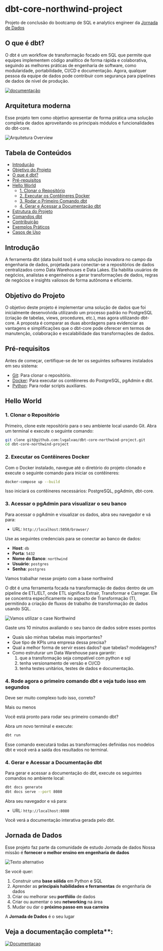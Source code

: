 # dbt-core-northwind-project

Projeto de conclusão do bootcamp de SQL e analytics engineer da [Jornada de Dados](www.suajornadadedados.com.br)

## O que é dbt?

O dbt é um workflow de transformação focado em SQL que permite que equipes implementem código analítico de forma rápida e colaborativa, seguindo as melhores práticas de engenharia de software, como modularidade, portabilidade, CI/CD e documentação. Agora, qualquer pessoa da equipe de dados pode contribuir com segurança para pipelines de dados de nível de produção.

[![documentação](./pics/oqueedeb.png)](https://www.getdbt.com/product/what-is-dbt)

## Arquitetura moderna

Esse projeto tem como objetivo apresentar de forma prática uma solução completa de dados aproveitando os principais módulos e funcionalidades do dbt-core.

![Arquitetura Overview](./pics/overview.png)

## Tabela de Conteúdos

- [Introdução](#introdução)
- [Objetivo do Projeto](#objetivo-do-projeto)
- [O que é dbt?](#o-que-é-dbt)
- [Pré-requisitos](#pré-requisitos)
- [Hello World](#hello-world)
  - [1. Clonar o Repositório](#1-clonar-o-repositório)
  - [2. Executar os Contêineres Docker](#2-executar-os-contêineres-docker)
  - [3. Rodar o Primeiro Comando dbt](#3-rodar-o-primeiro-comando-dbt)
  - [4. Gerar e Acessar a Documentação dbt](#4-gerar-e-acessar-a-documentação-dbt)
- [Estrutura do Projeto](#estrutura-do-projeto)
- [Comandos dbt](#comandos-dbt)
- [Contribuição](#contribuição)
- [Exemplos Práticos](#exemplos-práticos)
- [Casos de Uso](#casos-de-uso)

## Introdução

A ferramenta dbt (data build tool) é uma solução inovadora no campo da engenharia de dados, projetada para conectar-se a repositórios de dados centralizados como Data Warehouses e Data Lakes. Ela habilita usuários de negócios, analistas e engenheiros a gerar transformações de dados, regras de negócios e insights valiosos de forma autônoma e eficiente.

## Objetivo do Projeto

O objetivo deste projeto é implementar uma solução de dados que foi inicialmente desenvolvida utilizando um processo padrão no PostgreSQL (criação de tabelas, views, procedures, etc.), mas agora utilizando dbt-core. A proposta é comparar as duas abordagens para evidenciar as vantagens e simplificações que o dbt-core pode oferecer em termos de manutenção, colaboração e escalabilidade das transformações de dados.

## Pré-requisitos

Antes de começar, certifique-se de ter os seguintes softwares instalados em seu sistema:

- [Git](https://git-scm.com/downloads): Para clonar o repositório.
- [Docker](https://www.docker.com/products/docker-desktop): Para executar os contêineres do PostgreSQL, pgAdmin e dbt.
- [Python](https://www.python.org/downloads/): Para rodar scripts auxiliares.

## Hello World

### 1. Clonar o Repositório

Primeiro, clone este repositório para o seu ambiente local usando Git. Abra um terminal e execute o seguinte comando:

```sh
git clone git@github.com:lvgalvao/dbt-core-northwind-project.git
cd dbt-core-northwind-project
```

### 2. Executar os Contêineres Docker

Com o Docker instalado, navegue até o diretório do projeto clonado e execute o seguinte comando para iniciar os contêineres:

```sh
docker-compose up --build
```

Isso iniciará os contêineres necessários: PostgreSQL, pgAdmin, dbt-core.

### 3. Acessar o pgAdmin para visualizar o seu banco

Para acessar o pgAdmin e visualizar os dados, abra seu navegador e vá para:

- URL: `http://localhost:5050/browser/`

Use as seguintes credenciais para se conectar ao banco de dados:

- **Host**: `db`
- **Porta**: `5432`
- **Nome do Banco**: `northwind`
- **Usuário**: `postgres`
- **Senha**: `postgres`

Vamos trabalhar nesse projeto com a base northwind

O dbt é uma ferramenta focada na transformação de dados dentro de um pipeline de ETL/ELT, onde ETL significa Extrair, Transformar e Carregar. Ele se concentra especificamente no aspecto de Transformação (T), permitindo a criação de fluxos de trabalho de transformação de dados usando SQL.

![Vamos utilizar o case Northwind](./pics/northwind.png)

Gaste uns 10 minutos avaliando o seu banco de dados sobre esses pontos

- Quais são minhas tabelas mais importantes?
- Que tipo de KPIs uma empresa dessa precisa?
- Qual a melhor forma de servir esses dados? que tabelas? modelagens?
- Como estruturar um Data Warehouse para garantir:
    1) que a transformação seja compatível com python e sql
    2) tenha versionamento de versão e CI/CD
    3) tenha testes unitários, testes de dados e documentação.

### 4. Rode agora o primeiro comando dbt e veja tudo isso em segundos

Deve ser muito complexo tudo isso, correto?

Mais ou menos

Você está pronto para rodar seu primeiro comando dbt? 

Abra um novo terminal e execute:

```sh
dbt run
```

Esse comando executará todas as transformações definidas nos modelos dbt e você verá a saída dos resultados no terminal.

### 4. Gerar e Acessar a Documentação dbt

Para gerar e acessar a documentação do dbt, execute os seguintes comandos no ambiente local:

```sh
dbt docs generate
dbt docs serve --port 8080
```

Abra seu navegador e vá para:

- URL: `http://localhost:8080`

Você verá a documentação interativa gerada pelo dbt.

## Jornada de Dados

Esse projeto faz parte da comunidade de estudo Jornada de dados
Nossa missão é **fornecer o melhor ensino em engenharia de dados**

![Texto alternativo](./pics/jornada.png)

Se você quer:

1) Construir uma **base sólida** em Python e SQL
2) Aprender as **principais habilidades e ferramentas** de engenharia de dados
3) Criar ou melhorar seu **portfólio** de dados
4) Criar ou aumentar o seu **networking** na área
5) Mudar ou dar o **próximo passo em sua carreira**

A **Jornada de Dados** é o seu lugar

## Veja a documentação completa**:

[![Documentacao](./pics/doc.png)](https://lvgalvao.github.io/dbt-core-northwind-project/)
